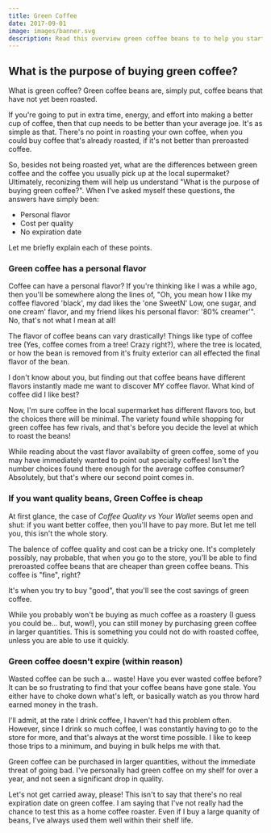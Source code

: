 ```yaml
---
title: Green Coffee
date: 2017-09-01
image: images/banner.svg
description: Read this overview green coffee beans to to help you start making coffee that's tailored to you, cheaper to drink, and stands up to the test of time!
---
```


## What is the purpose of buying green coffee?

What is green coffee? Green coffee beans are, simply put, coffee beans that have not yet been roasted.

If you're going to put in extra time, energy, and effort into making a better cup of coffee, then that cup needs to be better than your average joe. It's as simple as that. There's no point in roasting your own coffee, when you could buy coffee that's already roasted, if it's not better than preroasted coffee.

So, besides not being roasted yet, what are the differences between green coffee and the coffee you usually pick up at the local supermaket? Ultimately, reconizing them will help us understand "What is the purpose of buying green coffee?". When I've asked myself these questions, the answers have simply been:

- Personal flavor
- Cost per quality
- No expiration date

Let me briefly explain each of these points.

### Green coffee has a personal flavor

Coffee can have a personal flavor? If you're thinking like I was a while ago, then you'll be somewhere along the lines of, "Oh, you mean how I like my coffee flavored 'black', my dad likes the 'one SweetN' Low, one sugar, and one cream' flavor, and my friend likes his personal flavor: '80% creamer'". No, that's not what I mean at all!

The flavor of coffee beans can vary drastically! Things like type of coffee tree (Yes, coffee comes from a tree! Crazy right?), where the tree is located, or how the bean is removed from it's fruity exterior can all effected the final flavor of the bean.

I don't know about you, but finding out that coffee beans have different flavors instantly made me want to discover MY coffee flavor. What kind of coffee did I like best?

Now, I'm sure coffee in the local supermarket has different flavors too, but the choices there will be minimal. The variety found while shopping for green coffee has few rivals, and that's before you decide the level at which to roast the beans!

While reading about the vast flavor availabilty of green coffee, some of you may have immediately wanted to point out specialty coffees! Isn't the number choices found there enough for the average coffee consumer? Absolutely, but that's where our second point comes in.

### If you want quality beans, Green Coffee is cheap

At first glance, the case of _Coffee Quality vs Your Wallet_ seems open and shut: if you want better coffee, then you'll have to pay more. But let me tell you, this isn't the whole story. <!-- If you want our complete cost comparison, then you'll have to read our post [Graph: Coffee Quality vs Cost](/blog/graph-coffee-quality-vs-cost).-->

The balence of coffee quality and cost can be a tricky one. It's completely possibly, nay probable, that when you go to the store, you'll be able to find preroasted coffee beans that are cheaper than green coffee beans. This coffee is "fine", right? 

It's when you try to buy "good", that you'll see the cost savings of green coffee.

While you probably won't be buying as much coffee as a roastery (I guess you could be... but, wow!), you can still money by purchasing green coffee in larger quantities. This is something you could not do with roasted coffee, unless you are able to use it quickly.

### Green coffee doesn't expire (within reason)

Wasted coffee can be such a... waste! Have you ever wasted coffee before? It can be so frustrating to find that your coffee beans have gone stale. You either have to choke down what's left, or basically watch as you throw hard earned money in the trash.

I'll admit, at the rate I drink coffee, I haven't had this problem often. However, since I drink so much coffee, I was constantly having to go to the store for more, and that's always at the worst time possible. I like to keep those trips to a minimum, and buying in bulk helps me with that. 

Green coffee can be purchased in larger quantities, without the immediate threat of going bad. I've personally had green coffee on my shelf for over a year, and not seen a significant drop in quality.

Let's not get carried away, please! This isn't to say that there's no real expiration date on green coffee. I am saying that I've not really had the chance to test this as a home coffee roaster. Even if I buy a large quanity of beans, I've always used them well within their shelf life.

<!-- ## How to get started using green coffee

Learning to get started with anything can be overwelming, am I right? Actually it's not that bad. 

## Learn how to roast great coffee -->